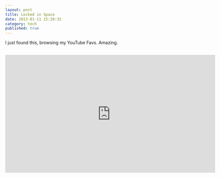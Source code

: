 ```yaml
---
layout: post
title: Locked in Space
date: 2013-01-11 15:29:32
category: tech
published: true
---
```


I just found this, browsing my YouTube Favs. Amazing.<br><br>
<iframe width="670" height="377" src="https://www.youtube-nocookie.com/embed/Ws6AAhTw7RA?rel=0" frameborder="0" allowfullscreen></iframe>